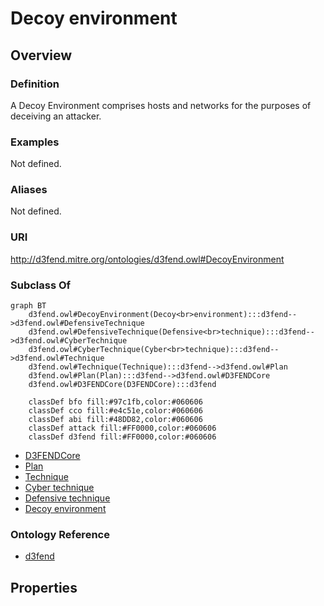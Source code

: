 # Decoy environment

## Overview

### Definition
A Decoy Environment comprises hosts and networks for the purposes of deceiving an attacker.

### Examples
Not defined.

### Aliases
Not defined.

### URI
http://d3fend.mitre.org/ontologies/d3fend.owl#DecoyEnvironment

### Subclass Of
```mermaid
graph BT
    d3fend.owl#DecoyEnvironment(Decoy<br>environment):::d3fend-->d3fend.owl#DefensiveTechnique
    d3fend.owl#DefensiveTechnique(Defensive<br>technique):::d3fend-->d3fend.owl#CyberTechnique
    d3fend.owl#CyberTechnique(Cyber<br>technique):::d3fend-->d3fend.owl#Technique
    d3fend.owl#Technique(Technique):::d3fend-->d3fend.owl#Plan
    d3fend.owl#Plan(Plan):::d3fend-->d3fend.owl#D3FENDCore
    d3fend.owl#D3FENDCore(D3FENDCore):::d3fend
    
    classDef bfo fill:#97c1fb,color:#060606
    classDef cco fill:#e4c51e,color:#060606
    classDef abi fill:#48DD82,color:#060606
    classDef attack fill:#FF0000,color:#060606
    classDef d3fend fill:#FF0000,color:#060606
```

- [D3FENDCore](/docs/ontology/reference/model/D3FENDCore/D3FENDCore.md)
- [Plan](/docs/ontology/reference/model/D3FENDCore/Plan/Plan.md)
- [Technique](/docs/ontology/reference/model/D3FENDCore/Plan/Technique/Technique.md)
- [Cyber technique](/docs/ontology/reference/model/D3FENDCore/Plan/Technique/Cyber%20technique/Cyber%20technique.md)
- [Defensive technique](/docs/ontology/reference/model/D3FENDCore/Plan/Technique/Cyber%20technique/Defensive%20technique/Defensive%20technique.md)
- [Decoy environment](/docs/ontology/reference/model/D3FENDCore/Plan/Technique/Cyber%20technique/Defensive%20technique/Decoy%20environment/Decoy%20environment.md)


### Ontology Reference
- [d3fend](http://d3fend.mitre.org/ontologies/d3fend.owl#)

## Properties
